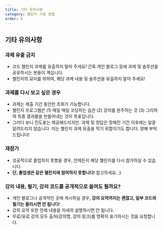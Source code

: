 ```yaml
---
title: 기타 유의사항
category: 챌린지 사용 방법
order: 8
---
```


## 기타 유의사항

### 과제 유출 금지

- 코드 챌린지 과제를 유출하지 말아 주세요! 간혹 개인 블로그 등에 과제 및 솔루션을 공유하시는 분들이 계십니다.
- 챌린지의 묘미를 위하여, 해당 과제 내용 및 솔루션을 유출하지 말아 주세요!

### 과제를 다시 보고 싶은 경우

- 과제는 제출 기간 동안만 조회가 가능합니다.
- 챌린지 프로그램은 (1) 매일 매일 코딩하는 습관 (2) 강의를 완주하는 것 (3) 그리하여 최종 결과물을 만들어내는 것이 목표입니다.
- 그러다 보니 진도표는 제공해드리지만. 과제 및 정답은 정해진 기간 이후에는 일괄 알려드리지 않습니다. 이는 챌린지 과제 유출을 막기 위함이기도 합니다. 양해 부탁드립니다!

### 재참가

- 성공적으로 졸업하지 못했을 경우, 언제든지 해당 챌린지를 다시 참가하실 수 있습니다.
- **단, 졸업생은 같은 챌린지에 참여하지 못합니다**! 참고하세요. ;)

### 강의 내용, 필기, 강의 코드를 공개적으로 올려도 될까요?

- 개인 블로그나 공개적인 곳에 게시하실 경우, **강의 요약까지는 괜찮고, 일부 코드와 필기는 올리시면 안 됩니다**!
- 강의 요약 또한 전체 내용을 자세히 설명하시면 안 됩니다.
- 무료/유료 강의 모두 출처(강의명, 강의 링크)를 명확히 표기하시는 것을 요청합니다.

